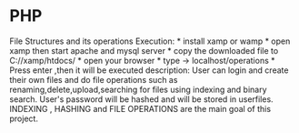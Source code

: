 # PHP
File Structures and its operations
Execution: * install xamp or wamp
           * open xamp then start apache and mysql server
           * copy the downloaded file to C://xamp/htdocs/
           * open your browser
           * type -> localhost/operations
           * Press enter ,then it will be executed
description:
            User can login and create their own files and do file operations such as renaming,delete,upload,searching for files using indexing and binary search.
            User's password will be hashed and will be stored in userfiles.
            INDEXING , HASHING and FILE OPERATIONS are the main goal of this project. 
